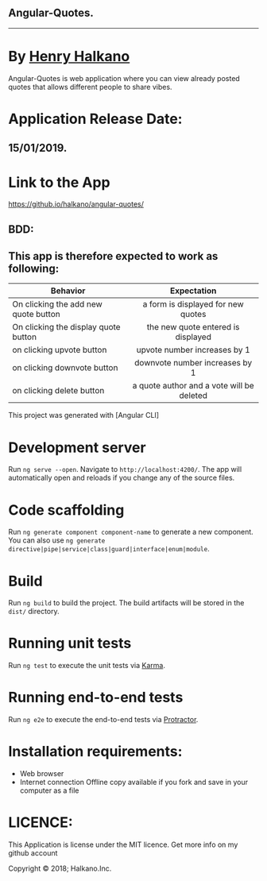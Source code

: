 ## Angular-Quotes.
 ----------------------------------------------------------------------
# By [Henry Halkano](https://github.com/halkano/angular-quotes.git)
 Angular-Quotes is web application where you can view already posted quotes that allows different people to share vibes.
# Application Release Date:
15/01/2019.
-----------------------------------------------------------------------

# Link to the App
 https://github.io/halkano/angular-quotes/

## BDD:
##  This app is therefore expected to work as following:
| Behavior | Expectation|
|----------|:-------------:|
|On clicking the add new quote button |a form is displayed for new quotes |
|On clicking the display quote button |the new quote entered is displayed |
|on clicking upvote button |upvote number increases by 1 |
|on clicking downvote button |downvote number increases by 1 |
|on clicking delete button |a quote author and a vote will be deleted  |

This project was generated with [Angular CLI]

# Development server

Run `ng serve --open`. Navigate to `http://localhost:4200/`. The app will automatically open and reloads if you change any of the source files.

# Code scaffolding

Run `ng generate component component-name` to generate a new component. You can also use `ng generate directive|pipe|service|class|guard|interface|enum|module`.

# Build

Run `ng build` to build the project. The build artifacts will be stored in the `dist/` directory.

# Running unit tests

Run `ng test` to execute the unit tests via [Karma](https://karma-runner.github.io).

# Running end-to-end tests

Run `ng e2e` to execute the end-to-end tests via [Protractor](http://www.protractortest.org/).


# Installation requirements:
* Web browser
* Internet connection
Offline copy available if you fork and save in your computer as a file

# LICENCE:
This Application is license under the MIT licence.
Get more info on my github account

Copyright © 2018; Halkano.Inc.
